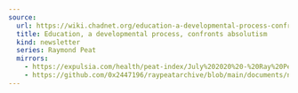 ```yaml
---
source:
  url: https://wiki.chadnet.org/education-a-developmental-process-confronts-absolutism.pdf
  title: Education, a developmental process, confronts absolutism
  kind: newsletter
  series: Raymond Peat
  mirrors:
    - https://expulsia.com/health/peat-index/July%202020%20-%20Ray%20Peat's%20Newsletter%20.pdf
    - https://github.com/0x2447196/raypeatarchive/blob/main/documents/newsletters/education-a-developmental-process-confronts-absolutism.txt
---
```

